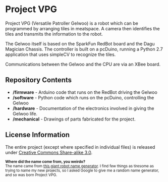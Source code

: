 Project VPG
===========

Project VPG (Versatile Patroller Gelwoo) is a robot which can be programmed by
arranging tiles in meatspace. A camera then identifies the tiles and transmits
the information to the robot.

The Gelwoo itself is based on the SparkFun RedBot board and the Dagu Magician
Chassis. The controller is built on a pcDuino, running a Python 2.7 application
that uses simpleCV to recognize the tiles.

Communications between the Gelwoo and the CPU are via an XBee board.

Repository Contents
-------------------

* **/firmware** - Arduino code that runs on the RedBot driving the Gelwoo
* **/software** - Python code which runs on the pcDuino, controlling the Gelwoo
* **/hardware** - Documentation of the electronics involved in giving the 
    Gelwoo life.
* **/mechanical** - Drawings of parts fabricated for the project.

License Information
-------------------
The entire project (except where specified in individual files) is released 
under [Creative Commons Share-alike 3.0](http://creativecommons.org/licenses/by-sa/3.0/).  

<small><b>Where did the name come from, you weirdo?</b>  
The name came from [this giant robot name generator](http://www.rhetoricalramblings.com/robotname/index.html).
I find few things as tiresome as trying to name my new projects, so I asked
Google to give me a random name generator, and so was born Project VPG.</small>